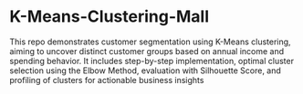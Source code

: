 # K-Means-Clustering-Mall
This repo demonstrates customer segmentation using K-Means clustering, aiming to uncover distinct customer groups based on annual income and spending behavior. It includes step-by-step implementation, optimal cluster selection using the Elbow Method, evaluation with Silhouette Score, and profiling of clusters for actionable business insights

